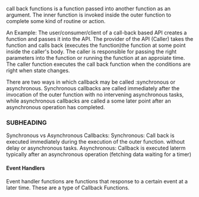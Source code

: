 call back functions is a function passed into another function as an argument. The inner function is invoked inside the outer function to complete some kind of routine or action.

An Example:
The user/consumer/client of a call-back based API creates a function and passes it into the API. The provider of the API (Caller) takes the function and calls back (executes the function)the function at some point inside the caller's body. The caller is responsible for passing the right parameters into the function or running the function at an approiate time. The caller function executes the call back function when the conditions are right when state changes.

There are two ways in which callback may be called :synchronous or asynchronous. Synchronous callbacks are called immediately after the invocation of the outer function with no intervening asynchronous tasks, while asynchronous callbacks are called a some later point after an asynchronous operation has completed.

### SUBHEADING
Synchronous vs Asynchronous Callbacks:
Synchronous: Call back is executed immediately during the execution of the outer function. without delay or asynchronous tasks.
Asynchronous: Callback is executed laterm typically after an asynchronous operation (fetching data waiting for a timer)


#### Event Handlers
Event handler functions are functions that response to a certain event at a later time. These are a type of Callback Functions.
